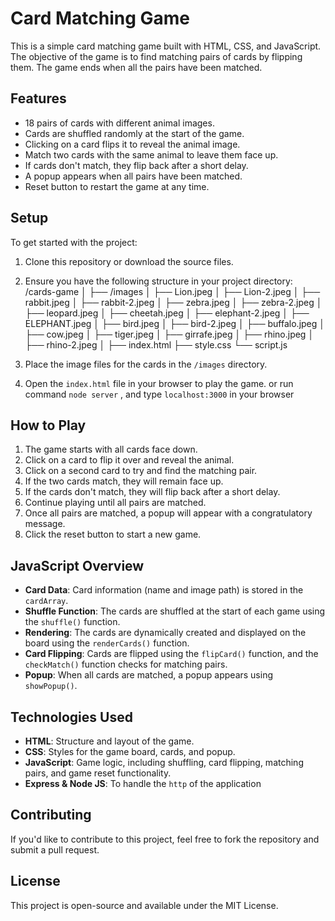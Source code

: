 # Card Matching Game

This is a simple card matching game built with HTML, CSS, and JavaScript. The objective of the game is to find matching pairs of cards by flipping them. The game ends when all the pairs have been matched.

## Features
- 18 pairs of cards with different animal images.
- Cards are shuffled randomly at the start of the game.
- Clicking on a card flips it to reveal the animal image.
- Match two cards with the same animal to leave them face up.
- If cards don't match, they flip back after a short delay.
- A popup appears when all pairs have been matched.
- Reset button to restart the game at any time.

## Setup

To get started with the project:

1. Clone this repository or download the source files.
2. Ensure you have the following structure in your project directory:
/cards-game │ ├── /images │ ├── Lion.jpeg │ ├── Lion-2.jpeg │ ├── rabbit.jpeg │ ├── rabbit-2.jpeg │ ├── zebra.jpeg │ ├── zebra-2.jpeg │ ├── leopard.jpeg │ ├── cheetah.jpeg │ ├── elephant-2.jpeg │ ├── ELEPHANT.jpeg │ ├── bird.jpeg │ ├── bird-2.jpeg │ ├── buffalo.jpeg │ ├── cow.jpeg │ ├── tiger.jpeg │ ├── girrafe.jpeg │ ├── rhino.jpeg │ ├── rhino-2.jpeg │ ├── index.html ├── style.css └── script.js

3. Place the image files for the cards in the `/images` directory.

4. Open the `index.html` file in your browser to play the game. or run command `node server` , and type `localhost:3000` in your browser

## How to Play

1. The game starts with all cards face down.
2. Click on a card to flip it over and reveal the animal.
3. Click on a second card to try and find the matching pair.
4. If the two cards match, they will remain face up.
5. If the cards don't match, they will flip back after a short delay.
6. Continue playing until all pairs are matched.
7. Once all pairs are matched, a popup will appear with a congratulatory message.
8. Click the reset button to start a new game.

## JavaScript Overview

- **Card Data**: Card information (name and image path) is stored in the `cardArray`.
- **Shuffle Function**: The cards are shuffled at the start of each game using the `shuffle()` function.
- **Rendering**: The cards are dynamically created and displayed on the board using the `renderCards()` function.
- **Card Flipping**: Cards are flipped using the `flipCard()` function, and the `checkMatch()` function checks for matching pairs.
- **Popup**: When all cards are matched, a popup appears using `showPopup()`.

## Technologies Used

- **HTML**: Structure and layout of the game.
- **CSS**: Styles for the game board, cards, and popup.
- **JavaScript**: Game logic, including shuffling, card flipping, matching pairs, and game reset functionality.
- **Express & Node JS**: To handle the `http` of the application

## Contributing

If you'd like to contribute to this project, feel free to fork the repository and submit a pull request.

## License

This project is open-source and available under the MIT License.
